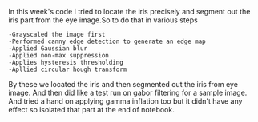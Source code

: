 In this week's code I tried to locate the iris precisely and segment out the iris part from the eye
image.So to do that in various steps
```
-Grayscaled the image first
-Performed canny edge detection to generate an edge map
-Applied Gaussian blur
-Applied non-max suppression
-Applies hysteresis thresholding
-Apllied circular hough transform
```
By these we located the iris and then segmented out the iris from eye image.
And then did like a test run on gabor filtering for a sample image.
And tried a hand on applying gamma inflation too but it didn't have any effect
so isolated that part at the end of notebook.
